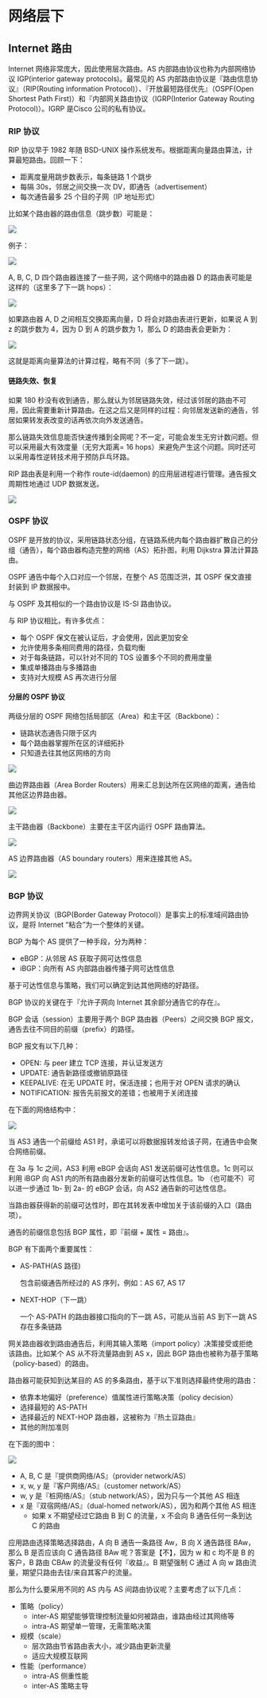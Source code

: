 # 网络层下

## Internet 路由

Internet 网络非常庞大，因此使用层次路由。AS 内部路由协议也称为内部网络协议 IGP(interior gateway protocols)。最常见的 AS 内部路由协议是『路由信息协议』（RIP(Routing information Protocol)）、『开放最短路径优先』（OSPF(Open Shortest Path First)）和『内部网关路由协议（IGRP(Interior Gateway Routing Protocol)）。IGRP 是Cisco 公司的私有协议。

### RIP 协议

RIP 协议早于 1982 年随 BSD-UNIX 操作系统发布。根据距离向量路由算法，计算最短路由。回顾一下：

+ 距离度量用跳步数表示，每条链路 1 个跳步
+ 每隔 30s，邻居之间交换一次 DV，即通告（advertisement）
+ 每次通告最多 25 个目的子网（IP 地址形式）

比如某个路由器的路由信息（跳步数）可能是：

![](https://i.loli.net/2018/10/22/5bcdeaa8e30df.png)

例子：

![](https://i.loli.net/2018/10/22/5bcdedf4778ab.png)

A, B, C, D 四个路由器连接了一些子网，这个网络中的路由器 D 的路由表可能是这样的（这里多了下一跳 hops）：

![](https://i.loli.net/2018/10/22/5bcdeec0401c9.png)

如果路由器 A, D 之间相互交换距离向量，D 将会对路由表进行更新，如果说 A 到 z 的跳步数为 4，因为 D 到 A 的跳步数为 1，那么 D 的路由表会更新为：

![](https://i.loli.net/2018/10/22/5bcdf045b4705.png)

这就是距离向量算法的计算过程，略有不同（多了下一跳）。

#### 链路失效、恢复

如果 180 秒没有收到通告，那么就认为邻居链路失效，经过该邻居的路由不可用，因此需要重新计算路由。在这之后又是同样的过程：向邻居发送新的通告，邻居如果转发表改变的话再依次向外发送通告。

那么链路失效信息能否快速传播到全网呢？不一定，可能会发生无穷计数问题。但可以采用最大有效度量（无穷大距离= 16 hops）来避免产生这个问题。同时还可以采用毒性逆转技术用于预防乒乓环路。

RIP 路由表是利用一个称作 route-id(daemon) 的应用层进程进行管理。通告报文周期性地通过 UDP 数据发送。

![](https://i.loli.net/2018/10/22/5bcdf2af4943f.png)

### OSPF 协议

OSPF 是开放的协议，采用链路状态分组，在链路系统内每个路由器扩散自己的分组（通告），每个路由器构造完整的网络（AS）拓扑图，利用 Dijkstra 算法计算路由。

OSPF 通告中每个入口对应一个邻居，在整个 AS 范围泛洪，其 OSPF 保文直接封装到 IP 数据报中。

与 OSPF 及其相似的一个路由协议是 IS-SI 路由协议。

与 RIP 协议相比，有许多优点：

+ 每个 OSPF 保文在被认证后，才会使用，因此更加安全
+ 允许使用多条相同费用的路径，负载均衡
+ 对于每条链路，可以针对不同的 TOS 设置多个不同的费用度量
+ 集成单播路由与多播路由
+ 支持对大规模 AS 再次进行分层

#### 分层的 OSPF 协议

两级分层的 OSPF 网络包括局部区（Area）和主干区（Backbone）：

+ 链路状态通告只限于区内
+ 每个路由器掌握所在区的详细拓扑
+ 只知道去往其他区网络的方向

![](https://i.loli.net/2018/10/23/5bcdf69376f7c.png)

曲边界路由器（Area Border Routers）用来汇总到达所在区网络的距离，通告给其他区边界路由器。

![](https://i.loli.net/2018/10/23/5bcdf7b80e78c.png)

主干路由器（Backbone）主要在主干区内运行 OSPF 路由算法。

![](https://i.loli.net/2018/10/23/5bcdf80ac687f.png)

AS 边界路由器（AS boundary routers）用来连接其他 AS。

![](https://i.loli.net/2018/10/23/5bcdf87262677.png)

### BGP 协议

边界网关协议（BGP(Border Gateway Protocol)）是事实上的标准域间路由协议，是将 Internet “粘合”为一个整体的关键。

BGP 为每个 AS 提供了一种手段，分为两种：

+ eBGP：从邻居 AS 获取子网可达性信息
+ iBGP：向所有 AS 内部路由器传播子网可达性信息

基于可达性信息与策略，我们可以确定到达其他网络的好路径。

BGP 协议的关键在于『允许子网向 Internet 其余部分通告它的存在』。

BGP 会话（session）主要用于两个 BGP 路由器（Peers）之间交换 BGP 报文，通告去往不同目的前缀（prefix）的路径。

BGP 报文有以下几种：

+ OPEN: 与 peer 建立 TCP 连接，并认证发送方
+ UPDATE: 通告新路径或撤销原路径
+ KEEPALIVE: 在无 UPDATE 时，保活连接；也用于对 OPEN 请求的确认
+ NOTIFICATION: 报告先前报文的差错；也被用于关闭连接

在下面的网络结构中：

![](https://i.loli.net/2018/10/23/5bcdfc51a59c4.png)

当 AS3 通告一个前缀给 AS1 时，承诺可以将数据报转发给该子网，在通告中会聚合网络前缀。

在 3a 与 1c 之间，AS3 利用 eBGP 会话向 AS1 发送前缀可达性信息。1c 则可以利用 iBGP 向 AS1 内的所有路由器分发新的前缀可达性信息。1b （也可能不）可以进一步通过 1b- 到 2a- 的 eBGP 会话，向 AS2 通告新的可达性信息。

当路由器获得新的前缀可达性时，即在其转发表中增加关于该前缀的入口（路由项）。

通告的前缀信息包括 BGP 属性，即『前缀 + 属性 = 路由』。

BGP 有下面两个重要属性：

+ AS-PATH(AS 路径)
    
    包含前缀通告所经过的 AS 序列，例如：AS 67, AS 17

+ NEXT-HOP（下一跳）

    一个 AS-PATH 的路由器接口指向的下一跳 AS，可能从当前 AS 到下一跳 AS 存在多条链路


网关路由器收到路由通告后，利用其输入策略（import policy）决策接受或拒绝该路由。比如某个 AS 从不将流量路由到 AS x，因此 BGP 路由也被称为基于策略（policy-based）的路由。


路由器可能获知到达某目的 AS 的多条路由，基于以下准则选择最终使用的路由：

+ 依靠本地偏好（preference）值属性进行策略决策（policy decision）
+ 选择最短的 AS-PATH
+ 选择最近的 NEXT-HOP 路由器，这被称为『热土豆路由』
+ 其他的附加准则

在下面的图中：

![](https://i.loli.net/2018/10/23/5bce681ec3878.png)

+ A, B, C 是『提供商网络/AS』（provider network/AS）
+ x, w, y 是『客户网络/AS』（customer network/AS）
+ w, y 是『桩网络/AS』（stub network/AS），因为只与一个其他 AS 相连
+ x 是『双宿网络/AS』（dual-homed network/AS），因为和两个其他 AS 相连
    + 如果 x 不期望经过它路由 B 到 C 的流量，x 不会向 B 通告任何一条到达 C 的路由

应用路由选择策略选择路由，A 向 B 通告一条路径 Aw，B 向 X 通告路径 BAw，那么 B 是否应该向 C  通告路径 BAw 呢？答案是【不】，因为 w 和 c 均不是 B 的客户，B 路由 CBAw 的流量没有任何『收益』。B 期望强制 C 通过 A 向 w 路由流量，期望只路由去往/来自其客户的流量。

那么为什么要采用不同的 AS 内与 AS 间路由协议呢？主要考虑了以下几点：

+ 策略（policy）
  + inter-AS 期望能够管理控制流量如何被路由，谁路由经过其网络等
  + intra-AS 期望单一管理，无需策略决策
+ 规模（scale）
  + 层次路由节省路由表大小，减少路由更新流量
  + 适应大规模互联网
+ 性能（performance）
  + intra-AS 侧重性能
  + inter-AS 策略主导